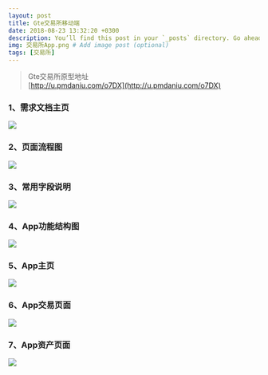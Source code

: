 ```yaml
---
layout: post
title: Gte交易所移动端
date: 2018-08-23 13:32:20 +0300
description: You’ll find this post in your `_posts` directory. Go ahead and edit it and re-build the site to see your changes. # Add post description (optional)
img: 交易所App.png # Add image post (optional)
tags: [交易所]
---
```


> Gte交易所原型地址  
[http://u.pmdaniu.com/o7DX](http://u.pmdaniu.com/o7DX)

### 1、需求文档主页
![](https://images-cdn.shimo.im/BZ8h40pwImAdvbC2/image.png!thumbnail)
### 2、页面流程图
![](https://images-cdn.shimo.im/xaSYrtl9dFQW3RTS/image.png!thumbnail)
### 3、常用字段说明
![](https://images-cdn.shimo.im/woRrvF9pggwHT7Vr/image.png!thumbnail)
### 4、App功能结构图
![](http://127.0.0.1:32767/16.10.18/images/app%E5%8A%9F%E8%83%BD%E7%BB%93%E6%9E%84%E5%9B%BE/u0.png)
### 5、App主页
![](https://images-cdn.shimo.im/O7PfheOiJws4NZtt/image.png!thumbnail)
### 6、App交易页面
![](https://images-cdn.shimo.im/W6R2T20UsYcqb8f0/image.png!thumbnail)
### 7、App资产页面
![](https://images-cdn.shimo.im/1ec0fEJYsmMhqOn1/image.png!thumbnail)